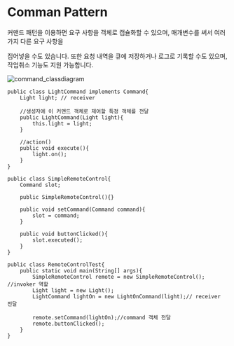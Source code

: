 # Comman Pattern

커맨드 패턴을 이용하면 요구 사항을 객체로 캡슐화할 수 있으며, 매개변수를 써서 여러 가지 다른 요구 사항을

집어넣을 수도 있습니다. 또한 요청 내역을 큐에 저장하거나 로그로 기록할 수도 있으며, 작업취소 기능도 지원 가능합니다.



![command_classdiagram](/Users/snow/IdeaProjects/DesignPatterns/Command/command_classdiagram.png)



```
public class LightCommand implements Command{
	Light light; // receiver
	
	//생성자에 이 커맨드 객체로 제어할 특정 객체를 전달
	public LightCommand(Light light){
		this.light = light;
	}
	
	//action()
	public void execute(){
		light.on();
	}
}
```

```
public class SimpleRemoteControl{
	Command slot;
	
	public SimpleRemoteControl(){}
	
	public void setCommand(Command command){
		slot = command;
	}
	
	public void buttonClicked(){
		slot.executed();
	}
}
```

```
public class RemoteControlTest{
	public static void main(String[] args){
		SimpleRemoteControl remote = new SimpleRemoteControl(); //invoker 역할
		Light light = new Light();
		LightCommand lightOn = new LightOnCommand(light);// receiver 전달
		
		remote.setCommand(lightOn);//command 객체 전달
		remote.buttonClicked();
	}
}
```

